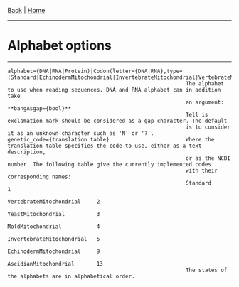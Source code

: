 [Back](./Index.md) | [Home](https://github.com/acg-team/ProPIP/blob/master/ProPIP.wiki/ProPIP-Progressive-Multiple-Sequence-Alignment-with-Poisson-Indel-Process.md)

---
#  Alphabet options
---


    alphabet={DNA|RNA|Protein)|Codon(letter={DNA|RNA},type={Standard|EchinodermMitochondrial|InvertebrateMitochondrial|VertebrateMitochondrial})}
                                                            The alphabet to use when reading sequences. DNA and RNA alphabet can in addition take
                                                            an argument: **bangAsgap={bool}**
                                                            Tell is exclamation mark should be considered as a gap character. The default
                                                            is to consider it as an unknown character such as 'N' or '?'.
    genetic_code={translation table}                        Where the translation table specifies the code to use, either as a text description,
                                                            or as the NCBI number. The following table give the currently implemented codes
                                                            with their corresponding names:
                                                            Standard                    1
                                                            VertebrateMitochondrial     2
                                                            YeastMitochondrial          3
                                                            MoldMitochondrial           4
                                                            InvertebrateMitochondrial   5
                                                            EchinodermMitochondrial     9
                                                            AscidianMitochondrial       13
                                                            The states of the alphabets are in alphabetical order.
